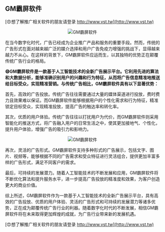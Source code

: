 ## **GM霸屏软件**

[😍想了解推广相关软件的朋友请登录 http://www.vst.tw](http://www.vst.tw)

 <center><img src="https://vst.tw/MP4/tuiguang/png/6.png" alt="GM霸屏软件"></center>

在当今数字化时代，广告已经成为企业推广产品和服务的重要手段。然而，传统的广告形式在面对越来越广泛的媒介选择和用户广告免疫力增强的挑战下，显得越来越力不从心。在这样的背景下，GM霸屏软件应运而生，以其独特的优势正在颠覆传统广告行业的格局。

**😄GM霸屏软件是一款基于人工智能技术的全新广告展示平台。它利用先进的算法和大数据分析，能够准确识别用户的兴趣和行为特征，从而将广告信息精准地推送给目标受众，实现精准营销。与传统广告相比，GM霸屏软件具有以下显著优势：**

首先，高效的广告投放。传统广告往往需要通过大量的媒体渠道进行投放，费时费力且效果难以保证。而GM霸屏软件能够根据用户的个性化需求和行为特征，精准锁定目标受众，实现精准投放，提高广告的触达率和转化率。

其次，优质的用户体验。传统广告往往以打扰用户为代价，而GM霸屏软件则采用智能化的推送方式，将广告融入用户的日常生活之中，使其更加接地气、个性化，提升用户体验，增强广告的吸引力和影响力。

 <center><img src="https://vst.tw/MP4/tuiguang/png/2.png" alt="GM霸屏软件"></center>

再次，灵活的广告形式。GM霸屏软件支持多种形式的广告展示，包括文字、图片、视频等，能够根据不同的广告需求和受众特征进行灵活组合，提供更加丰富多样的广告形式，满足不同客户的需求。

最后，可持续的发展潜力。随着人工智能技术的不断发展和应用，GM霸屏软件将不断优化算法和提升服务水平，进一步提高广告投放的精准度和效果，为客户创造更大的商业价值。

综上所述，GM霸屏软件作为一款基于人工智能技术的全新广告展示平台，具有高效的广告投放、优质的用户体验、灵活的广告形式和可持续的发展潜力等诸多优势，正在成为颠覆传统广告行业的利器。随着数字化时代的不断发展，相信GM霸屏软件将在未来取得更加辉煌的成就，为广告行业带来新的发展机遇。

[😍想了解推广相关软件的朋友请登录 http://www.vst.tw](http://www.vst.tw)



